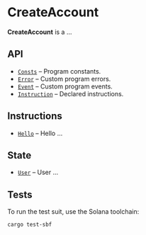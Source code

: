 # CreateAccount

**CreateAccount** is a ...
        
## API
- [`Consts`](api/src/consts.rs) – Program constants.
- [`Error`](api/src/error.rs) – Custom program errors.
- [`Event`](api/src/event.rs) – Custom program events.
- [`Instruction`](api/src/instruction.rs) – Declared instructions.

## Instructions
- [`Hello`](program/src/hello.rs) – Hello ...

## State
- [`User`](api/src/state/user.rs) – User ...

## Tests

To run the test suit, use the Solana toolchain:
```
cargo test-sbf         
```
